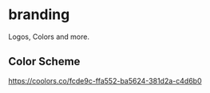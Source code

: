 # branding
Logos, Colors and more.


## Color Scheme

https://coolors.co/fcde9c-ffa552-ba5624-381d2a-c4d6b0
